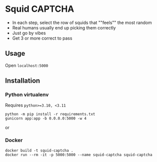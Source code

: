 # Squid CAPTCHA

- In each step, select the row of squids that ""feels"" the most random
- Real humans usually end up picking them correctly
- Just go by vibes
- Get 3 or more correct to pass

## Usage

Open `localhost:5000`


## Installation

### Python virtualenv

Requires `python>=3.10, <3.11`

```commandline
python -m pip install -r requirements.txt
gunicorn app:app -b 0.0.0.0:5000 -w 4
```

or

### Docker

```commandline
docker build -t squid-captcha .
docker run --rm -it -p 5000:5000 --name squid-captcha squid-captcha
```
